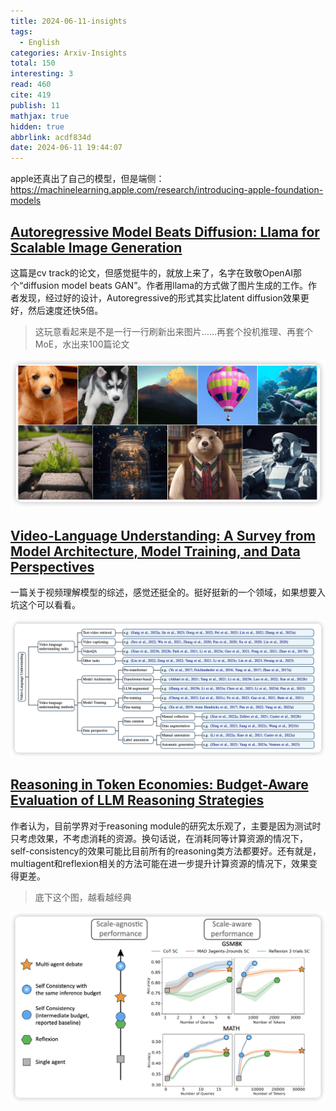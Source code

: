 ```yaml
---
title: 2024-06-11-insights
tags:
  - English
categories: Arxiv-Insights
total: 150
interesting: 3
read: 460
cite: 419
publish: 11
mathjax: true
hidden: true
abbrlink: acdf834d
date: 2024-06-11 19:44:07
---
```


apple还真出了自己的模型，但是端侧：https://machinelearning.apple.com/research/introducing-apple-foundation-models

## [Autoregressive Model Beats Diffusion: Llama for Scalable Image Generation](https://arxiv.org/pdf/2406.06525)

这篇是cv track的论文，但感觉挺牛的，就放上来了，名字在致敬OpenAI那个“diffusion model beats GAN”。作者用llama的方式做了图片生成的工作。作者发现，经过好的设计，Autoregressive的形式其实比latent diffusion效果更好，然后速度还快5倍。

> 这玩意看起来是不是一行一行刷新出来图片……再套个投机推理、再套个MoE，水出来100篇论文

<img src="../../files/images/arxiv-insights/2024-06-10-06-14/autoregressive-text2image.png">



## [Video-Language Understanding: A Survey from Model Architecture, Model Training, and Data Perspectives](https://arxiv.org/pdf/2406.05615)

一篇关于视频理解模型的综述，感觉还挺全的。挺好挺新的一个领域，如果想要入坑这个可以看看。

<img src="../../files/images/arxiv-insights/2024-06-10-06-14/video-survey.png">



## [Reasoning in Token Economies: Budget-Aware Evaluation of LLM Reasoning Strategies](https://arxiv.org/pdf/2406.06461)

作者认为，目前学界对于reasoning module的研究太乐观了，主要是因为测试时只考虑效果，不考虑消耗的资源。换句话说，在消耗同等计算资源的情况下，self-consistency的效果可能比目前所有的reasoning类方法都要好。还有就是，multiagent和reflexion相关的方法可能在进一步提升计算资源的情况下，效果变得更差。

> 底下这个图，越看越经典

<img src="../../files/images/arxiv-insights/2024-06-10-06-14/budget.png">
